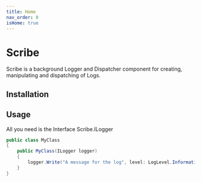 ```yaml
---
title: Home
nav_order: 0
isHome: true
---
```


Scribe
===================

Scribe is a background Logger and Dispatcher component for creating, manipulating and dispatching of Logs.

## Installation

## Usage
All you need is the Interface Scribe.ILogger
```csharp
public class MyClass
{
    public MyClass(ILogger logger)
    {
        logger.Write("A message for the log", level: LogLevel.Information);
    }
}
```
